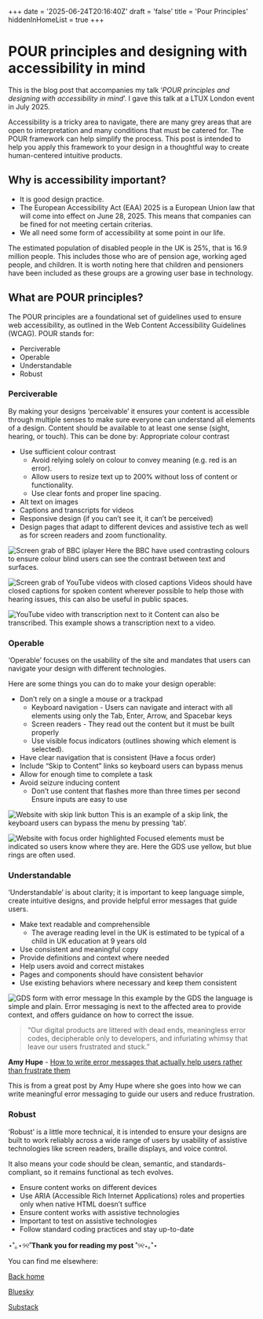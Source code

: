 +++
date = '2025-06-24T20:16:40Z'
draft = 'false'
title = 'Pour Principles'
hiddenInHomeList = true
+++
# POUR principles and designing with accessibility in mind

This is the blog post that accompanies my talk ‘*POUR principles and designing with accessibility in mind*’. I gave this talk at a LTUX London event in July 2025.

Accessibility is a tricky area to navigate, there are many grey areas that are open to interpretation and many conditions that must be catered for. The POUR framework can help simplify the process. This post is intended to help you apply this framework to your design in a thoughtful way to create human-centered intuitive products.

## Why is accessibility important?

- It is good design practice. 
- The European Accessibility Act (EAA) 2025 is a European Union law that will come into effect on June 28, 2025. This means that companies can be fined for not meeting certain criterias.
- We all need some form of accessibility at some point in our life.

The estimated population of disabled people in the UK is 25%, that is 16.9 million people. This includes those who are of pension age, working aged people, and children. It is worth noting here that children and pensioners have been included as these groups are a growing user base in technology.

## What are POUR principles?

The POUR principles are a foundational set of guidelines used to ensure web accessibility, as outlined in the Web Content Accessibility Guidelines (WCAG). POUR stands for:
- Perciverable
- Operable
- Understandable
- Robust

### Perciverable

By making your designs ‘perceivable’ it ensures your content is accessible through multiple senses to make sure everyone can understand all elements of a design. Content should be available to at least one sense (sight, hearing, or touch). This can be done by:
Appropriate colour contrast 
- Use sufficient colour contrast
    - Avoid relying solely on colour to convey meaning (e.g. red is an error).
    - Allow users to resize text up to 200% without loss of content or functionality.
    - Use clear fonts and proper line spacing.
- Alt text on images
- Captions and transcripts for videos
- Responsive design (if you can’t see it, it can’t be perceived)
- Design pages that adapt to different devices and assistive tech as well as for screen readers and zoom functionality.

![Screen grab of BBC iplayer](/images/Screenshot%202025-06-19%20at%2021.08.01.png)
Here the BBC have used contrasting colours to ensure colour blind users can see the contrast between text and surfaces.

![Screen grab of YouTube videos with closed captions](/images/Screenshot%202025-06-19%20at%2021.16.15.png)
Videos should have closed captions for spoken content wherever possible to help those with hearing issues, this can also be useful in public spaces.

![YouTube video with transcription next to it](/images/Screenshot%202025-06-19%20at%2021.40.03.png)
Content can also be transcribed. This example shows a transcription next to a video.

### Operable

‘Operable’ focuses on the usability of the site and mandates that users can navigate your design with different technologies.

Here are some things you can do to make your design operable:
- Don’t rely on a single a mouse or a trackpad 
    - Keyboard navigation  - Users can navigate and interact with all elements using only the Tab, Enter, Arrow, and Spacebar keys
    - Screen readers - They read out the content but it must be built properly
    - Use visible focus indicators (outlines showing which element is selected).
- Have clear navigation that is consistent (Have a focus order)
- Include “Skip to Content” links so keyboard users can bypass menus
- Allow for enough time to complete a task
- Avoid seizure inducing content
    - Don’t use content that flashes more than three times per second 
Ensure inputs are easy to use

![Website with skip link button](/images/Screenshot%202025-06-19%20at%2022.43.36.png)
This is an example of a skip link, the keyboard users can bypass the menu by pressing ‘tab’.

![Website with focus order highlighted](/images/Screenshot%202025-06-19%20at%2022.44.44.png)
Focused elements must be indicated so users know where they are. Here the GDS use yellow, but blue rings are often used.

### Understandable

‘Understandable’ is about clarity; it is important to keep language simple, create intuitive designs, and provide helpful error messages that guide users.

- Make text readable and comprehensible
    - The average reading level in the UK is estimated to be typical of a child in UK education at 9 years old
- Use consistent and meaningful copy
- Provide definitions and context where needed
- Help users avoid and correct mistakes
- Pages and components should have consistent behavior
- Use existing behaviors where necessary and keep them consistent

![GDS form with error message](/images/Screenshot%202025-06-23%20at%2021.54.16.png)
In this example by the GDS the language is simple and plain. Error messaging is next to the affected area to provide context, and offers guidance on how to correct the issue.

> “Our digital products are littered with dead ends, meaningless error  codes, decipherable only to developers, and infuriating whimsy that leave our users frustrated and stuck.”

**Amy Hupe** - [How to write error messages that actually help users rather than frustrate them](https://piccalil.li/blog/how-to-write-error-messages-that-actually-help-users-rather-than-frustrate-them/)

This is from a great post by Amy Hupe where she goes into how we can write meaningful error messaging to guide our users and reduce frustration.

### Robust

‘Robust’ is a little more technical, it is intended to ensure your designs are built to work reliably across a wide range of users by usability of assistive technologies like screen readers, braille displays, and voice control.

It also means your code should be clean, semantic, and standards-compliant, so it remains functional as tech evolves.

- Ensure content works on different devices
- Use ARIA (Accessible Rich Internet Applications) roles and properties only when native HTML doesn’t suffice
- Ensure content works with assistive technologies
- Important to test on assistive technologies
- Follow standard coding practices and stay up-to-date

⋆˚｡⋆୨୧˚**Thank you for reading my post** ˚୨୧⋆｡˚⋆

You can find me elsewhere:

[Back home](http://marwa.gorvan.com)

[Bluesky](https://bsky.app/profile/marwa.gorvan.com)

[Substack](https://fancycatspyjamas.substack.com/)
